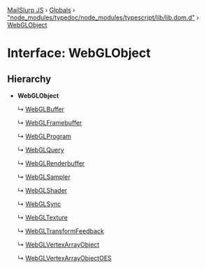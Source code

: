 [MailSlurp JS](../README.md) › [Globals](../globals.md) › ["node_modules/typedoc/node_modules/typescript/lib/lib.dom.d"](../modules/_node_modules_typedoc_node_modules_typescript_lib_lib_dom_d_.md) › [WebGLObject](_node_modules_typedoc_node_modules_typescript_lib_lib_dom_d_.webglobject.md)

# Interface: WebGLObject

## Hierarchy

* **WebGLObject**

  ↳ [WebGLBuffer](_node_modules_typedoc_node_modules_typescript_lib_lib_dom_d_.webglbuffer.md)

  ↳ [WebGLFramebuffer](_node_modules_typedoc_node_modules_typescript_lib_lib_dom_d_.webglframebuffer.md)

  ↳ [WebGLProgram](_node_modules_typedoc_node_modules_typescript_lib_lib_dom_d_.webglprogram.md)

  ↳ [WebGLQuery](_node_modules_typedoc_node_modules_typescript_lib_lib_dom_d_.webglquery.md)

  ↳ [WebGLRenderbuffer](_node_modules_typedoc_node_modules_typescript_lib_lib_dom_d_.webglrenderbuffer.md)

  ↳ [WebGLSampler](_node_modules_typedoc_node_modules_typescript_lib_lib_dom_d_.webglsampler.md)

  ↳ [WebGLShader](_node_modules_typedoc_node_modules_typescript_lib_lib_dom_d_.webglshader.md)

  ↳ [WebGLSync](_node_modules_typedoc_node_modules_typescript_lib_lib_dom_d_.webglsync.md)

  ↳ [WebGLTexture](_node_modules_typedoc_node_modules_typescript_lib_lib_dom_d_.webgltexture.md)

  ↳ [WebGLTransformFeedback](_node_modules_typedoc_node_modules_typescript_lib_lib_dom_d_.webgltransformfeedback.md)

  ↳ [WebGLVertexArrayObject](_node_modules_typedoc_node_modules_typescript_lib_lib_dom_d_.webglvertexarrayobject.md)

  ↳ [WebGLVertexArrayObjectOES](_node_modules_typedoc_node_modules_typescript_lib_lib_dom_d_.webglvertexarrayobjectoes.md)
